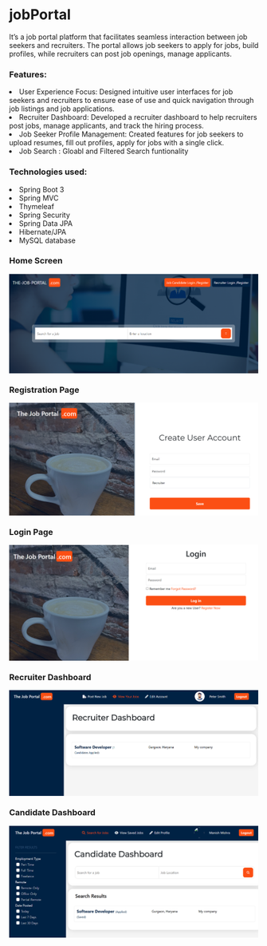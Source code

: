 # jobPortal
<body>
It’s a job portal platform that facilitates seamless interaction between job seekers and recruiters. The portal
allows job seekers to apply for jobs, build profiles, while recruiters can post job openings, manage applicants.


<h3>Features:</h3>
<List>
  <li>User Experience Focus: Designed intuitive user interfaces for job seekers and recruiters to ensure ease of use and quick navigation through job listings and job applications.</li>
  <li>Recruiter Dashboard: Developed a recruiter dashboard to help recruiters post jobs, manage applicants, and
track the hiring process.</li>
  <li>Job Seeker Profile Management: Created features for job seekers to upload resumes, fill out profiles, apply for
jobs with a single click.
</li>
  <li>Job Search : Gloabl and Filtered Search funtionality</li>
</List>

<h3>Technologies used:</h3>
<list>
  <li>Spring Boot 3</li>
  <li>Spring MVC</li>
  <li>Thymeleaf</li>
  <li>Spring Security</li>
  <li>Spring Data JPA</li>
  <li>Hibernate/JPA</li>
  <li>MySQL database</li>
</list>

<h3>Home Screen</h3>

<img align="center" alt="GIF" src="https://github.com/vikas-dubey-1901/jobPortal/blob/master/readme_util/home_screen.png" width="500"/>

<h3>Registration Page</h3>

<img align="center" alt="GIF" src="https://github.com/vikas-dubey-1901/jobPortal/blob/master/readme_util/registration.png" width="500"/>

<h3>Login Page</h3>

<img align="center" alt="GIF" src="https://github.com/vikas-dubey-1901/jobPortal/blob/master/readme_util/login_page.png" width="500"/>

<h3>Recruiter Dashboard</h3>

<img align="center" alt="GIF" src="https://github.com/vikas-dubey-1901/jobPortal/blob/master/readme_util/recruiter_dashboard.png" width="500"/>

<h3>Candidate Dashboard</h3>

<img align="center" alt="GIF" src="https://github.com/vikas-dubey-1901/jobPortal/blob/master/readme_util/job_seeker_dashboard.png" width="500"/>

</body>





